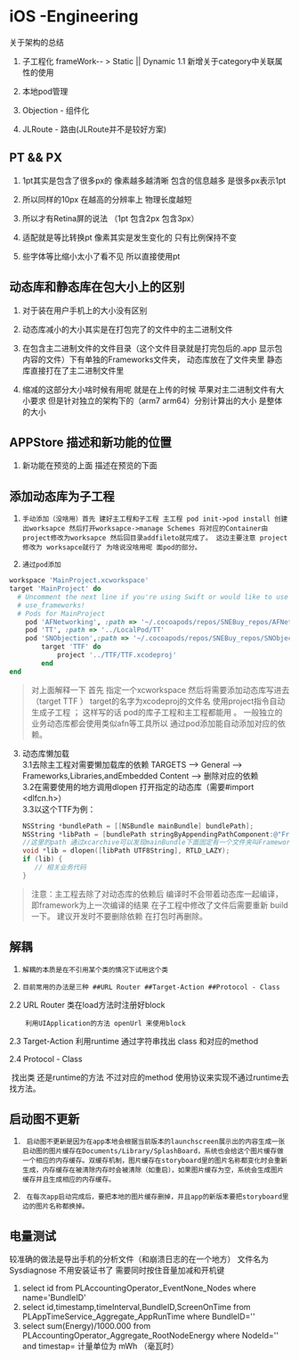 # iOS -Engineering
关于架构的总结

1. 子工程化 frameWork-- > Static || Dynamic
1.1 新增关于category中关联属性的使用

2. 本地pod管理

3. Objection - 组件化

4. JLRoute - 路由(JLRoute并不是较好方案)

   

## PT && PX
1. 1pt其实是包含了很多px的  像素越多越清晰 包含的信息越多 是很多px表示1pt

2. 所以同样的10px 在越高的分辨率上 物理长度越短

3. 所以才有Retina屏的说法 （1pt 包含2px 包含3px）

4. 适配就是等比转换pt 像素其实是发生变化的 只有比例保持不变

5. 些字体等比缩小太小了看不见 所以直接使用pt

   

## 动态库和静态库在包大小上的区别
1. 对于装在用户手机上的大小没有区别

2. 动态库减小的大小其实是在打包完了的文件中的主二进制文件

3. 在包含主二进制文件的文件目录（这个文件目录就是打完包后的.app 显示包内容的文件）下有单独的Frameworks文件夹， 动态库放在了文件夹里 静态库直接打在了主二进制文件里

4. 缩减的这部分大小啥时候有用呢 就是在上传的时候 苹果对主二进制文件有大小要求 但是针对独立的架构下的（arm7 arm64）分别计算出的大小 是整体的大小

   

## APPStore 描述和新功能的位置
1. 新功能在预览的上面 描述在预览的下面

   

## 添加动态库为子工程
1.     手动添加（没啥用）首先 建好主工程和子工程 主工程 pod init->pod install 创建出worksapce 然后打开worksapce->manage Schemes 将对应的Container由project修改为worksapce 然后回目录addfileto就完成了。 这边主要注意 project修改为 worksapce就行了 为啥说没啥用呢 面pod的部分。

2.     通过pod添加 
```ruby
workspace 'MainProject.xcworkspace'
target 'MainProject' do
  # Uncomment the next line if you're using Swift or would like to use dynamic frameworks
  # use_frameworks!
  # Pods for MainProject
	pod 'AFNetworking', :path => '~/.cocoapods/repos/SNEBuy_repos/AFNetworking/2.5.5'
	pod 'TT', :path => '../LocalPod/TT'
 	pod 'SNObjection',:path => '~/.cocoapods/repos/SNEBuy_repos/SNObjection/1.0.1'
		target 'TTF' do
			project '../TTF/TTF.xcodeproj'
		end
end

```
> 对上面解释一下 首先 指定一个xcworkspace 然后将需要添加动态库写进去（target TTF ） target的名字为xcodeproj的文件名 使用project指令自动生成子工程 ；
这样写的话 pod的库子工程和主工程都能用 。
一般独立的业务动态库都会使用类似afn等工具所以 通过pod添加能自动添加对应的依赖。


3. 动态库懒加载</br>
   3.1去除主工程对需要懒加载库的依赖 TARGETS --> General --> Frameworks,Libraries,andEmbedded Content --> 删除对应的依赖</br>
   3.2在需要使用的地方调用dlopen 打开指定的动态库（需要#import <dlfcn.h>）
   </br>
   3.3以这个TTF为例：

   ```objective-c
   NSString *bundlePath = [[NSBundle mainBundle] bundlePath];
   NSString *libPath = [bundlePath stringByAppendingPathComponent:@"Frameworks/TTF.framework/TTF"];
   //这里的path 通过xcarchive可以发现mainBundle下面固定有一个文件夹叫Frameworks 所有的动态库就放在其中
   void *lib = dlopen([libPath UTF8String], RTLD_LAZY);
   if (lib) {
      // 相关业务代码
   }
   
   ```
> 注意：主工程去除了对动态库的依赖后 编译时不会带着动态库一起编译，即framework为上一次编译的结果 在子工程中修改了文件后需要重新 build一下。 建议开发时不要删除依赖 在打包时再删除。

   

## 解耦
1.     解耦的本质是在不引用某个类的情况下试用这个类 
2.     目前常用的办法是三种 ##URL Router ##Target-Action ##Protocol - Class
2.2    URL Router
       类在load方法时注册好block
       
        利用UIApplication的方法 openUrl 来使用block

2.3    Target-Action
        利用runtime 通过字符串找出 class 和对应的method   

2.4   Protocol - Class

​		找出类 还是runtime的方法 不过对应的method 使用协议来实现不通过runtime去找方法。



## 启动图不更新
1.      启动图不更新是因为在app本地会根据当前版本的launchscreen展示出的内容生成一张启动图的图片缓存在Documents/Library/SplashBoard，系统也会给这个图片缓存做一个相应的内存缓存。双缓存机制，图片缓存在storyboard里的图片名称都变化时会重新生成，内存缓存在被清除内存时会被清除（如重启），如果图片缓存为空，系统会生成图片缓存并且生成相应的内存缓存。
2.      在每次app启动完成后，要把本地的图片缓存删掉，并且app的新版本要把storyboard里边的图片名称都换掉。


## 电量测试

较准确的做法是导出手机的分析文件（和崩溃日志的在一个地方）
文件名为  Sysdiagnose 不用安装证书了 需要同时按住音量加减和开机键


1. select id from PLAccountingOperator_EventNone_Nodes where name='BundleID'
2. select id,timestamp,timeInterval,BundleID,ScreenOnTime from PLAppTimeService_Aggregate_AppRunTime where BundleID=''
3. select sum(Energy)/1000.000 from PLAccountingOperator_Aggregate_RootNodeEnergy where NodeId='' and timestap=
计量单位为 mWh （毫瓦时）
